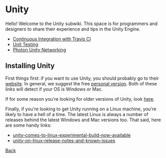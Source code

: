 # Unity

Hello! Welcome to the Unity subwiki. This space is for programmers and designers to share their experience and tips in the Unity Engine.

* [Continuous Integration with Travis CI](continuous-integration.md)
* [Unit Testing](unit-testing.md)
* [Photon Unity Networking](photon.md)

## Installing Unity

First things first: if you want to use Unity, you should probably go to their [website](https://unity3d.com/). In general, we suggest the free [personal version](https://store.unity.com/download?ref=personal). Both of these links will detect if your OS is Windows or Mac.

If for some reason you're looking for older versions of Unity, look [here](https://unity3d.com/get-unity/download/archive).

Finally, if you're looking to get Unity running on a Linux machine, you're likely to have a hell of a time. The latest Linux is always a number of releases behind the latest Windows and Mac versions too. That said, here are some handy links:

* [unity-comes-to-linux-experimental-build-now-available](https://blogs.unity3d.com/2015/08/26/unity-comes-to-linux-experimental-build-now-available/)
* [unity-on-linux-release-notes-and-known-issues](https://forum.unity3d.com/threads/unity-on-linux-release-notes-and-known-issues.350256/)

[Back](../README.md)
